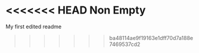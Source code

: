 <<<<<<< HEAD
Non Empty
=======
My first edited readme
>>>>>>> ba48114ae9f19163e1dff70d7a188e7469537cd2
